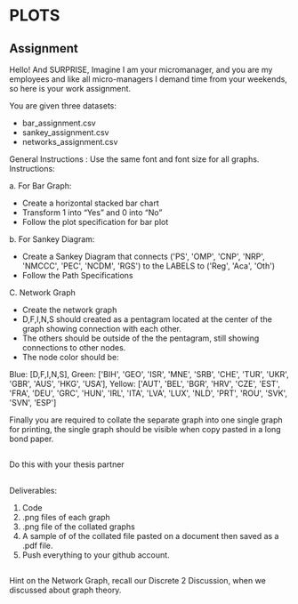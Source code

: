 # PLOTS

## Assignment

Hello! And SURPRISE, Imagine I am your micromanager, and you are my employees and like all micro-managers I demand time from your weekends, so here is your work assignment.

You are given three datasets:

- bar_assignment.csv
- sankey_assignment.csv
- networks_assignment.csv

General Instructions : Use the same font and font size for all graphs.
Instructions:

a. For Bar Graph:

- Create a horizontal stacked bar chart
- Transform 1 into “Yes” and 0 into “No”
- Follow the plot specification for bar plot

b. For Sankey Diagram:

- Create a Sankey Diagram that connects ('PS', 'OMP', 'CNP', 'NRP', 'NMCCC', 'PEC', 'NCDM', 'RGS') to the LABELS to ('Reg', 'Aca', 'Oth')
- Follow the Path Specifications

C. Network Graph

- Create the network graph
- D,F,I,N,S should created as a pentagram located at the center of the graph showing connection with each other.
- The others should be outside of the the pentagram, still showing connections to other nodes.
- The node color should be:

Blue: [D,F,I,N,S], Green: ['BIH', 'GEO', 'ISR', 'MNE', 'SRB', 'CHE', 'TUR', 'UKR', 'GBR', 'AUS', 'HKG', 'USA’], Yellow: ['AUT', 'BEL', 'BGR', 'HRV', 'CZE', 'EST', 'FRA', 'DEU', 'GRC', 'HUN', 'IRL', 'ITA', 'LVA', 'LUX', 'NLD', 'PRT', 'ROU', 'SVK', 'SVN', 'ESP']


Finally you are required to collate the separate graph into one single graph for printing, the single graph should be visible when copy pasted in a long bond paper.

##

Do this with your thesis partner

##

Deliverables:
1. Code
2. .png files of each graph
3. .png file of the collated graphs
4. A sample of of the collated file pasted on a document then saved as a .pdf file.
5. Push everything to your github account.

##

Hint on the Network Graph, recall our Discrete 2 Discussion, when we discussed about graph theory.
